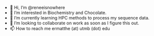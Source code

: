 - 👋 Hi, I’m @reneeisnowhere
- 👀 I’m interested in Biochemistry and Chocolate.
- 🌱 I’m currently learning HPC methods to process my sequence data.
- 💞️ I’m looking to collaborate on work as soon as I figure this out.
- 📫 How to reach me ermatthe (at)  utmb (dot) edu

<!---
reneeisnowhere/reneeisnowhere is a ✨ special ✨ repository because its `README.md` (this file) appears on your GitHub profile.
You can click the Preview link to take a look at your changes.
--->
